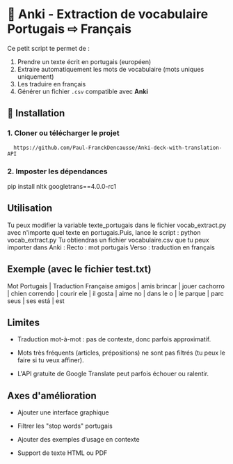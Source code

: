 # 🧠 Anki - Extraction de vocabulaire Portugais ⇨ Français

Ce petit script te permet de :
1. Prendre un texte écrit en portugais (européen)
2. Extraire automatiquement les mots de vocabulaire (mots uniques uniquement)
3. Les traduire en français
4. Générer un fichier `.csv` compatible avec **Anki**

## 🚀 Installation

### 1. Cloner ou télécharger le projet
      https://github.com/Paul-FranckDencausse/Anki-deck-with-translation-API
### 2. Imposter les dépendances
  pip install nltk googletrans==4.0.0-rc1

## Utilisation

  Tu peux modifier la variable texte_portugais dans le fichier vocab_extract.py avec n'importe quel texte en portugais.Puis, lance le script :
    python vocab_extract.py
  Tu obtiendras un fichier vocabulaire.csv que tu peux importer dans Anki :
    Recto : mot portugais
    Verso : traduction en français

## Exemple (avec le fichier test.txt)

  Mot Portugais   |   Traduction Française
    amigos        |     amis
    brincar       |     jouer
    cachorro      |     chien
    correndo      |     courir
    ele           |     il
    gosta         |     aime
    no            |     dans le
    o             |     le
    parque        |     parc
    seus          |     ses
    está          |     est

## Limites

  - Traduction mot-à-mot : pas de contexte, donc parfois approximatif.

  - Mots très fréquents (articles, prépositions) ne sont pas filtrés (tu peux le faire si tu veux affiner).

  - L'API gratuite de Google Translate peut parfois échouer ou ralentir.

## Axes d'amélioration

  - Ajouter une interface graphique

  - Filtrer les "stop words" portugais

  - Ajouter des exemples d’usage en contexte

  - Support de texte HTML ou PDF
